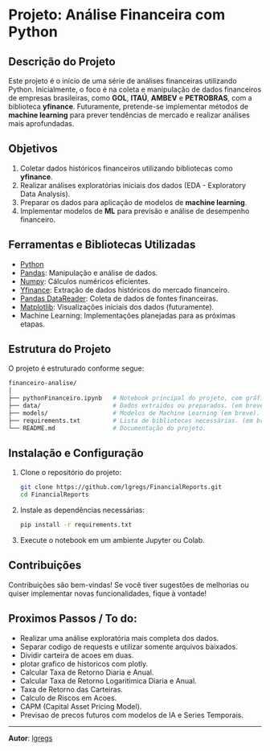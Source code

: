 # Projeto: Análise Financeira com Python

## Descrição do Projeto
Este projeto é o início de uma série de análises financeiras utilizando Python. Inicialmente, o foco é na coleta e manipulação de dados financeiros de empresas brasileiras, como **GOL**, **ITAÚ**, **AMBEV** e **PETROBRAS**, com a biblioteca **yfinance**. Futuramente, pretende-se implementar métodos de **machine learning** para prever tendências de mercado e realizar análises mais aprofundadas.

## Objetivos
1. Coletar dados históricos financeiros utilizando bibliotecas como **yfinance**.
2. Realizar análises exploratórias iniciais dos dados (EDA - Exploratory Data Analysis).
3. Preparar os dados para aplicação de modelos de **machine learning**.
4. Implementar modelos de **ML** para previsão e análise de desempenho financeiro.

## Ferramentas e Bibliotecas Utilizadas
- [Python](https://www.python.org/)
- [Pandas](https://pandas.pydata.org/): Manipulação e análise de dados.
- [Numpy](https://numpy.org/): Cálculos numéricos eficientes.
- [Yfinance](https://pypi.org/project/yfinance/): Extração de dados históricos do mercado financeiro.
- [Pandas DataReader](https://pandas-datareader.readthedocs.io/): Coleta de dados de fontes financeiras.
- [Matplotlib](https://matplotlib.org/): Visualizações iniciais dos dados (futuramente).
- Machine Learning: Implementações planejadas para as próximas etapas.

## Estrutura do Projeto
O projeto é estruturado conforme segue:

```bash
financeiro-analise/
│
├── pythonFinanceiro.ipynb   # Notebook principal do projeto, com gráficos e análises.
├── data/                    # Dados extraídos ou preparados. (em breve).              
├── models/                  # Modelos de Machine Learning (em breve).
├── requirements.txt         # Lista de bibliotecas necessárias. (em breve).
└── README.md                # Documentação do projeto.
```

## Instalação e Configuração
1. Clone o repositório do projeto:
   ```bash
   git clone https://github.com/lgregs/FinancialReports.git
   cd FinancialReports
   ```

2. Instale as dependências necessárias:
   ```bash
   pip install -r requirements.txt
   ```

3. Execute o notebook em um ambiente Jupyter ou Colab.

## Contribuições
Contribuições são bem-vindas! Se você tiver sugestões de melhorias ou quiser implementar novas funcionalidades, fique à vontade!

## Proximos Passos / To do:
- Realizar uma análise exploratória mais completa dos dados.
- Separar codigo de requests e utilizar somente arquivos baixados.
- Dividir carteira de acoes em duas.
- plotar grafico de historicos com plotly.
- Calcular Taxa de Retorno Diaria e Anual.
- Calcular Taxa de Retorno Logaritimica Diaria e Anual.
- Taxa de Retorno das Carteiras.
- Calculo de Riscos em Acoes.
- CAPM (Capital Asset Pricing Model).
- Previsao de precos futuros com modelos de IA e Series Temporais.

---

**Autor**: [lgregs](https://github.com/lgregs)

